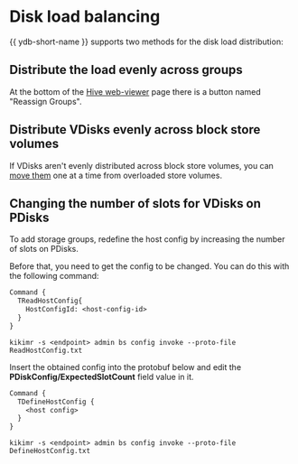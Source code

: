 # Disk load balancing

{{ ydb-short-name }} supports two methods for the disk load distribution:

## Distribute the load evenly across groups

At the bottom of the [Hive web-viewer](../embedded_monitoring/hive.md#reassign_groups) page there is a button named "Reassign Groups".

## Distribute VDisks evenly across block store volumes

If VDisks aren't evenly distributed across block store volumes, you can [move them](moving_vdisks.md#moving_vdisk) one at a time from overloaded store volumes.

## Changing the number of slots for VDisks on PDisks

To add storage groups, redefine the host config by increasing the number of slots on PDisks.

Before that, you need to get the config to be changed. You can do this with the following command:

```proto
Command {
  TReadHostConfig{
    HostConfigId: <host-config-id>
  }
}
```

```
kikimr -s <endpoint> admin bs config invoke --proto-file ReadHostConfig.txt
```

Insert the obtained config into the protobuf below and edit the **PDiskConfig/ExpectedSlotCount** field value in it.

```proto
Command {
  TDefineHostConfig {
    <host config>
  }
}
```

```
kikimr -s <endpoint> admin bs config invoke --proto-file DefineHostConfig.txt
```
